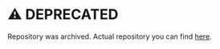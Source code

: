 # :warning: DEPRECATED
Repository was archived. Actual repository you can find [here](https://github.com/Lothering0/playground).
